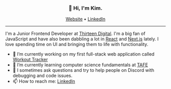<h3 align="center">👋 Hi, I'm Kim.</h3>

<p align="center">
  <a href="https://woodfield.dev/">Website</a> •
  <a href="https://www.linkedin.com/in/kim-woodfield/">LinkedIn</a>
</p>

---

I'm a Junior Frontend Developer at [Thirteen Digital](https://thirteendigital.com.au/). I'm a big fan of JavaScript and have also been dabbling a lot in [React](https://reactjs.org/) and [Next.js](https://nextjs.org/) lately. I love spending time on UI and bringing them to life with functionality.

- 🔭 I’m currently working on my first full-stack web application called [Workout Tracker](https://github.com/kimwoodfield/workout-tracker)
- 🌱 I’m currently learning computer science fundamentals at [TAFE](https://tafeqld.edu.au/)
- 🤔 I sometimes ask questions and try to help people on Discord with debugging and code issues.
- 📫 How to reach me: [LinkedIn](https://www.linkedin.com/in/kim-woodfield/)

